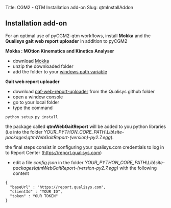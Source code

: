 Title: CGM2 - QTM Installation add-on
Slug: qtmInstallAddon


## Installation add-on

For an optimal use of pyCGM2-qtm workflows,  install **Mokka** and the **Qualisys gait web report uploader** in addition to pyCGM2


**Mokka : MOtion Kinematics and Kinetics Analyser**

 * download [Mokka](https://biomechanical-toolkit.github.io/mokka/)
 * unzip the downloaded folder
 * add the folder to your [windows path variable](https://docs.alfresco.com/4.2/tasks/fot-addpath.html)



**Gait web report uploader**


 * download [paf-web-report-uploader](https://github.com/qualisys/paf-web-report-uploader)
 from the Qualisys github folder
 * open a window console
 * go to your local folder
 * type the command
 ```
 python setup.py install
 ```

 the package called **qtmWebGaitReport** will be added to you python libraries (i.e into the folder *YOUR_PYTHON_CORE_PATH\Lib\site-packages\qtmWebGaitReport-(version)-py2.7.egg*).

 the final steps consist in configuring your qualisys.com credentials to log in to Report Center (https://report.qualisys.com)

  * edit a file *config.json* in the folder *YOUR_PYTHON_CORE_PATH\Lib\site-packages\qtmWebGaitReport-(version-py2.7.egg)* with the following content

  ```
  {
    "baseUrl" : "https://report.qualisys.com",
    "clientId" : "YOUR ID",
    "token" : YOUR TOKEN"
  }
  ```
